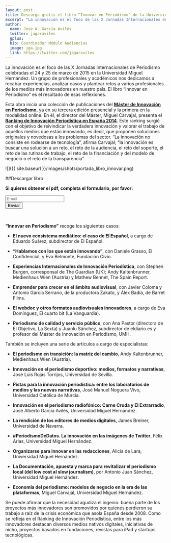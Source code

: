 ```yaml
---
layout: post
title: Descarga gratis el libro “Innovar en Periodismo” de la Universidad Miguel Hernández
excerpt: "La innovación es el foco de las X Jornadas Internacionales de Periodismo celebradas el 24 y 25 de marzo de 2015 en la Universidad Miguel Hernández. Un grupo de profesionales y académicos nos dedicamos a recabar experiencias, analizar casos y plantear retos a varios profesionales de los medios más innovadores en nuestro país. El libro “Innovar en Periodismo” es el resultado de esas reflexiones."
author:
  name: Jose A. García Avilés
  twitter: jagaraviles
  gplus:  
  bio: Coordinador Módulo Audiencias
  image: jga.jpg
  link: https://twitter.com/jagaraviles
---
```


La innovación es el foco de las X Jornadas Internacionales de Periodismo celebradas el 24 y 25 de marzo de 2015 en la Universidad Miguel Hernández. Un grupo de profesionales y académicos nos dedicamos a recabar experiencias, analizar casos y plantear retos a varios profesionales de los medios más innovadores en nuestro país. El libro “Innovar en Periodismo” es el resultado de esas reflexiones.

Esta obra inicia una colección de publicaciones del [**Máster de Innovación en Periodismo**](http://mip.umh.es/), ya en su tercera edición presencial y la primera en la modalidad online. En él, el director del Máster, Miguel Carvajal, presenta el [**Ranking de Innovación Periodística en España 2014**](http://mip.umh.es/ranking). Este ranking surgió con el objetivo de reivindicar la verdadera innovación y valorar el trabajo de aquellos medios que están innovando, es decir, que proponen soluciones originales y novedosas a los problemas del sector. “La innovación no consiste en rodearse de tecnología”, afirma Carvajal; “la innovación es buscar una solución a un reto, el reto de la audiencia, el reto del soporte, el reto de las rutinas de trabajo, el reto de la financiación y del modelo de negocio o el reto de la transparencia”.

![]({{ site.baseurl }}/images/shots/portada_libro_innovar.png)

##Descargar libro

**Si quieres obtener el pdf, completa el formulario, por favor:**
                
<form role="form" action="//umh.us5.list-manage.com/subscribe/post?u=75b8bda4a5f5eae9a009046a2&amp;id=be6b6bf6c4" method="post" id="mc-embedded-subscribe-form" name="mc-embedded-subscribe-form" target="_blank" novalidate>
<div class="input-group input-group-lg">
<input type="email" name="EMAIL" class="form-control" id="mce-EMAIL" placeholder="Email">
<br>
<span class="input-group-btn">
<button type="submit" name="subscribe" id="mc-embedded-subscribe" class="btn btn-success">Enviar</button>
</span>
</div>
<div id="mce-responses">
<div class="response" id="mce-error-response" style="display:none"></div>
<div class="response" id="mce-success-response" style="display:none"></div>
</div>
</form>

<br>

**“Innovar en Periodismo”** recoge los siguientes casos:

- **El nuevo ecosistema mediático: el caso de El Español**, a cargo de Eduardo Suárez, subdirector de El Español.                                

- **“Hablamos con los que están innovando”**, con Daniele Grasso, El Confidencial, y Eva Belmonte, Fundación Civio.

- **Experiencias Internacionales de Innovación Periodística**, con Stephen Burgen, corresponsal de The Guardian (UK); Andy Kaltenbrunner, Medienhaus Wien (Austria) y Mathew Bennet, The Spain Report.

- **Emprender para crecer en el ámbito audiovisual**, con Javier Coloma y Antonio García Serrano, de la productora Zakato, y Álex Badia, de Barret Films.

- **El webdoc y otros formatos audiovisuales innovadores**, a cargo de Eva Domínguez, El cuarto bit (La Vanguardia).

- **Periodismo de calidad y servicio público**, con Ana Pastor (directora de El Objetivo, La Sexta) y Juanlu Sánchez, subdirector de eldiario.es y profesor del Máster de Innovación en Periodismo, UMH.

También se incluyen una serie de artículos a cargo de especialistas:

- **El periodismo en transición: la matriz del cambio**, Andy Kaltenbrunner, Medienhaus Wien (Austria).

- **Innovación en el periodismo deportivo: medios, formatos y narrativas**, José Luis Rojas Torrijos, Universidad de Sevilla.

- **Pistas para la innovación periodística: entre los laboratorios de medios y las nuevas narrativas**, José Manuel Noguera Vivo, Universidad Católica de Murcia.

- **Innovación en el periodismo radiofónico: Carne Cruda y El Extrarradio**, José Alberto García Avilés, Universidad Miguel Hernández.

- **La rendición de los editores de medios digitales**, James Breiner, Universidad de Navarra.

- **#PeriodismoDeDatos. La innovación en las imágenes de Twitter**, Félix Arias, Universidad Miguel Hernández.

- **Organizarse para innovar en las redacciones**, Alicia de Lara, Universidad Miguel Hernández.

- **La Documentación, apuesta y marca para revitalizar el periodismo local (del low cost al slow journalism)**, por Antonio Juan Sánchez, Universidad Miguel Hernández.

- **Economía del periodismo: modelos de negocio en la era de las plataformas**, Miguel Carvajal, Universidad Miguel Hernández.

Se puede afirmar que la necesidad agudiza el ingenio: buena parte de los proyectos más innovadores son promovidos por quienes perdieron su trabajo a raíz de la crisis económica que asola España desde 2008. Como se refleja en el Ranking de Innovación Periodística, entre los más innovadores destacan diversos medios nativos digitales,  iniciativas de nicho, proyectos basados en fundaciones, revistas para iPad y startups tecnológicas.